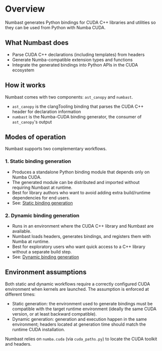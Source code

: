 # Overview

Numbast generates Python bindings for CUDA C++ libraries and utilities so they can be used from Python with Numba CUDA.

## What Numbast does

- Parse CUDA C++ declarations (including templates) from headers
- Generate Numba-compatible extension types and functions
- Integrate the generated bindings into Python APIs in the CUDA ecosystem

## How it works

Numbast comes with two components: `ast_canopy` and `numbast`.

- `ast_canopy` is the clangTooling binding that parses the CUDA C++ header for declaration information
- `numbast` is the Numba-CUDA binding generator, the consumer of `ast_canopy`'s output

## Modes of operation

Numbast supports two complementary workflows.

### 1. Static binding generation
- Produces a standalone Python binding module that depends only on Numba CUDA.
- The generated module can be distributed and imported without requiring Numbast at runtime.
- Best for library authors who want to avoid adding extra build/runtime dependencies for end users.
- See: [Static binding generation](static.md)

### 2. Dynamic binding generation
- Runs in an environment where the CUDA C++ library and Numbast are available.
- Numbast loads headers, generates bindings, and registers them with Numba at runtime.
- Best for exploratory users who want quick access to a C++ library without a separate build step.
- See: [Dynamic binding generation](dynamic.md)

## Environment assumptions

Both static and dynamic workflows require a correctly configured CUDA environment when kernels are launched. The assumption is enforced at different times:

- Static generation: the environment used to generate bindings must be compatible with the target runtime environment (ideally the same CUDA version, or at least backward compatible).
- Dynamic generation: generation and execution happen in the same environment; headers located at generation time should match the runtime CUDA installation.

Numbast relies on `numba.cuda` (via `cuda_paths.py`) to locate the CUDA toolkit and headers.

